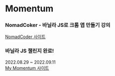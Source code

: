 # Momentum

### NomadCoker - 바닐라 JS로 크롬 앱 만들기 강의
<a href="https://nomadcoders.co/javascript-for-beginners/lobby" title="NomadCoder" target="_blank">NomadCoder 사이트</a>
<br/>
### 바닐라 JS 챌린지 완료!
2022.08.29 ~ 2022.09.11 <br/>
<a href="https://hdy86.github.io/momentum" title="My Momentum" target="_blank">My Momentum 사이트</a>

